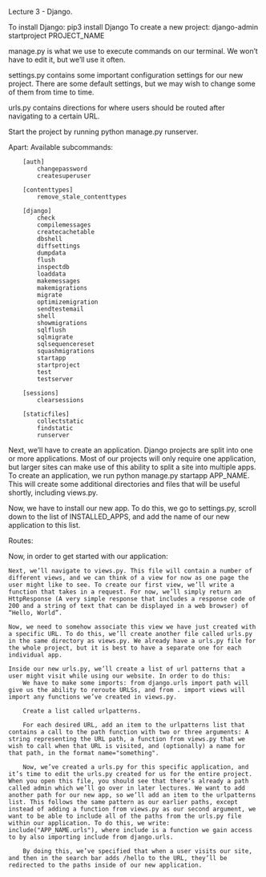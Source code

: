 Lecture 3 - Django.

To install Django: pip3 install Django
To create a new project: django-admin startproject PROJECT_NAME

manage.py is what we use to execute commands on our terminal. We won’t have to edit it, but we’ll use it often.

settings.py contains some important configuration settings for our new project. There are some default settings, but we may wish to change some of them from time to time.

urls.py contains directions for where users should be routed after navigating to a certain URL.

Start the project by running python manage.py runserver.

Apart:
    Available subcommands:

        [auth]
            changepassword
            createsuperuser

        [contenttypes]
            remove_stale_contenttypes

        [django]
            check
            compilemessages
            createcachetable
            dbshell
            diffsettings
            dumpdata
            flush
            inspectdb
            loaddata
            makemessages
            makemigrations
            migrate
            optimizemigration
            sendtestemail
            shell
            showmigrations
            sqlflush
            sqlmigrate
            sqlsequencereset
            squashmigrations
            startapp
            startproject
            test
            testserver

        [sessions]
            clearsessions

        [staticfiles]
            collectstatic
            findstatic
            runserver

Next, we’ll have to create an application. Django projects are split into one or more applications. Most of our projects will only require one application, but larger sites can make use of this ability to split a site into multiple apps. To create an application, we run python manage.py startapp APP_NAME. This will create some additional directories and files that will be useful shortly, including views.py.

Now, we have to install our new app. To do this, we go to settings.py, scroll down to the list of INSTALLED_APPS, and add the name of our new application to this list.

Routes:

Now, in order to get started with our application:

    Next, we’ll navigate to views.py. This file will contain a number of different views, and we can think of a view for now as one page the user might like to see. To create our first view, we’ll write a function that takes in a request. For now, we’ll simply return an HttpResponse (A very simple response that includes a response code of 200 and a string of text that can be displayed in a web browser) of “Hello, World”. 

    Now, we need to somehow associate this view we have just created with a specific URL. To do this, we’ll create another file called urls.py in the same directory as views.py. We already have a urls.py file for the whole project, but it is best to have a separate one for each individual app.

    Inside our new urls.py, we’ll create a list of url patterns that a user might visit while using our website. In order to do this:
        We have to make some imports: from django.urls import path will give us the ability to reroute URLSs, and from . import views will import any functions we’ve created in views.py.

        Create a list called urlpatterns.

        For each desired URL, add an item to the urlpatterns list that contains a call to the path function with two or three arguments: A string representing the URL path, a function from views.py that we wish to call when that URL is visited, and (optionally) a name for that path, in the format name="something".

        Now, we’ve created a urls.py for this specific application, and it’s time to edit the urls.py created for us for the entire project. When you open this file, you should see that there’s already a path called admin which we’ll go over in later lectures. We want to add another path for our new app, so we’ll add an item to the urlpatterns list. This follows the same pattern as our earlier paths, except instead of adding a function from views.py as our second argument, we want to be able to include all of the paths from the urls.py file within our application. To do this, we write: include("APP_NAME.urls"), where include is a function we gain access to by also importing include from django.urls.

        By doing this, we’ve specified that when a user visits our site, and then in the search bar adds /hello to the URL, they’ll be redirected to the paths inside of our new application.